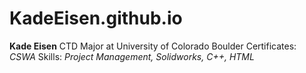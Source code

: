# KadeEisen.github.io

**Kade Eisen**
CTD Major at University of Colorado Boulder
Certificates: *CSWA*
Skills: *Project Management, Solidworks, C++, HTML*
